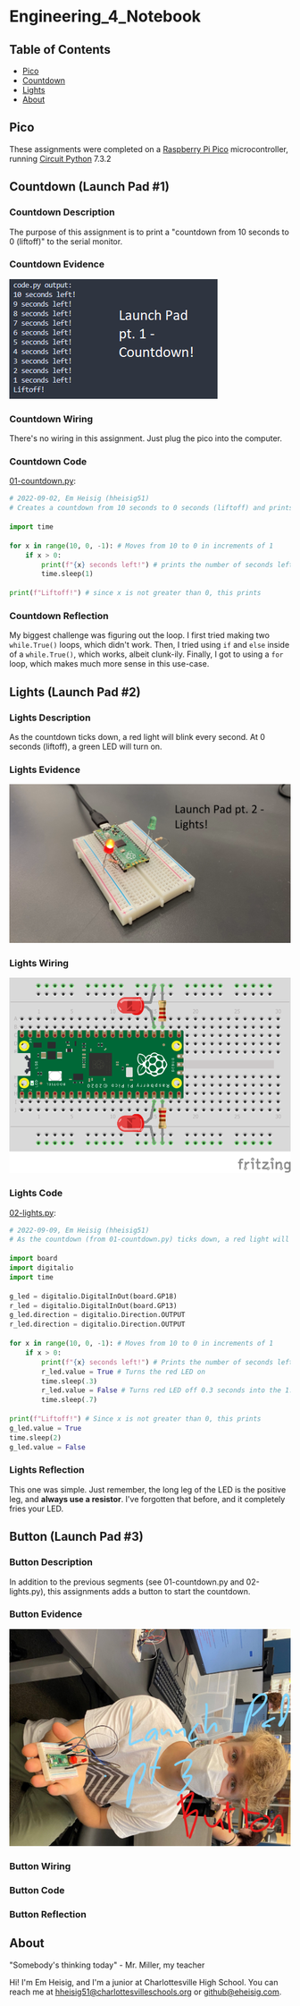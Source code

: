# Engineering_4_Notebook

## Table of Contents

- [Pico](#pico)
- [Countdown](#countdown-launch-pad-1)
- [Lights](#lights-launch-pad-2)
- [About](#about)

## Pico

These assignments were completed on a [Raspberry Pi Pico](https://www.raspberrypi.com/products/raspberry-pi-pico/) microcontroller, running [Circuit Python](https://circuitpython.org/board/raspberry_pi_pico/) 7.3.2

## Countdown (Launch Pad #1)

### Countdown Description

The purpose of this assignment is to print a "countdown from 10 seconds to 0 (liftoff)" to the serial monitor.

### Countdown Evidence

[![Countdown_1](/images/Thumbnail-Countdown_1.png)](https://youtu.be/wBfttG0zpk0)

### Countdown Wiring

There's no wiring in this assignment. Just plug the pico into the computer.

### Countdown Code

[01-countdown.py](/code/01-countdown.py):

```python
# 2022-09-02, Em Heisig (hheisig51)
# Creates a countdown from 10 seconds to 0 seconds (liftoff) and prints it to the serial monitor.

import time

for x in range(10, 0, -1): # Moves from 10 to 0 in increments of 1
    if x > 0:
        print(f"{x} seconds left!") # prints the number of seconds left
        time.sleep(1)

print(f"Liftoff!") # since x is not greater than 0, this prints
```

### Countdown Reflection

My biggest challenge was figuring out the loop. I first tried making two `while.True()` loops, which didn't work. Then, I tried using `if` and `else` inside of a `while.True()`, which works, albeit clunk-ily. Finally, I got to using a `for` loop, which makes much more sense in this use-case.

## Lights (Launch Pad #2)

### Lights Description

As the countdown ticks down, a red light will blink every second. At 0 seconds (liftoff), a green LED will turn on.

### Lights Evidence

[![Lights_2](/images/Thumbnail-Lights_2.png)](https://youtu.be/BNFl4jrQMi0)

### Lights Wiring

![02_lights_wiring](/images/Wiring/02_lights_wiring.png)

### Lights Code

[02-lights.py](/code/02-lights.py):

```python
# 2022-09-09, Em Heisig (hheisig51)
# As the countdown (from 01-countdown.py) ticks down, a red light will blink every second. At 0 seconds (liftoff), a green LED will turn on.

import board
import digitalio
import time

g_led = digitalio.DigitalInOut(board.GP18)
r_led = digitalio.DigitalInOut(board.GP13)
g_led.direction = digitalio.Direction.OUTPUT
r_led.direction = digitalio.Direction.OUTPUT

for x in range(10, 0, -1): # Moves from 10 to 0 in increments of 1
    if x > 0:
        print(f"{x} seconds left!") # Prints the number of seconds left
        r_led.value = True # Turns the red LED on
        time.sleep(.3)
        r_led.value = False # Turns red LED off 0.3 seconds into the 1.0 second cycle.
        time.sleep(.7)

print(f"Liftoff!") # Since x is not greater than 0, this prints
g_led.value = True
time.sleep(2)
g_led.value = False
```

### Lights Reflection

This one was simple. Just remember, the long leg of the LED is the positive leg, and **always use a resistor**. I've forgotten that before, and it completely fries your LED.

## Button (Launch Pad #3)

### Button Description

In addition to the previous segments (see 01-countdown.py and 02-lights.py), this assignments adds a button to start the countdown.

### Button Evidence

[![Button_3](/images/Thumbnail-Button_3.jpg)]()

### Button Wiring

### Button Code

### Button Reflection

## About

"Somebody's thinking today" - Mr. Miller, my teacher

Hi! I'm Em Heisig, and I'm a junior at Charlottesville High School. You can reach me at [hheisig51@charlottesvilleschools.org](hheisig51@charlottesvilleschools.org) or [github@eheisig.com](github@eheisig.com).
